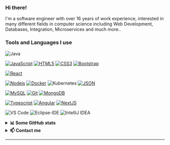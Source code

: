 <h3>Hi there!</h3>
I'm a software engineer with over 16 years of work experience, interested in many different fields in computer science including Web Development, Databases, Integration, Microservices and much more..


<h3> Tools and Languages I use</h3>

<!--START_SECTION:colourise-->
<p align=center>

![Java](http://img.shields.io/badge/-Java-5B4638?style=flat-square&logo=java&logoColor=ffffff)

[![JavaScript](https://img.shields.io/badge/-JavaScript-black?style=flat&logo=javascript&link=https://github.com/laminba2003)](https://github.com/laminba2003) 
[![HTML5](https://img.shields.io/badge/-HTML5-E34F26?style=flat&logo=html5&logoColor=white&link=https://github.com/laminba2003)](https://github.com/laminba2003) 
[![CSS3](https://img.shields.io/badge/-CSS3-1572B6?style=flat&logo=css3&link=https://github.com/laminba2003)](https://github.com/laminba2003) 
[![Bootstrap](https://img.shields.io/badge/-Bootstrap-563D7C?style=flat&logo=bootstrap&link=https://github.com/laminba2003)](https://github.com/laminba2003) 

[![React](https://img.shields.io/badge/-React-black?style=flat&logo=react&link=https://github.com/laminba2003)](https://github.com/laminba2003) 

[![Nodejs](https://img.shields.io/badge/-Nodejs-green?style=flat&logo=Node.js&link=https://github.com/laminba2003)](https://github.com/laminba2003) 
[![Docker](https://img.shields.io/badge/-Docker-black?style=flat&logo=docker&link=https://github.com/laminba2003)](https://github.com/laminba2003)
![Kubernetes](https://img.shields.io/badge/kubernetes-%23326ce5.svg?style=for-the-badge&logo=kubernetes&logoColor=white) 
[![JSON](https://img.shields.io/badge/-json-02569B?style=flat&logo=json&link=https://github.com/laminba2003)](https://github.com/laminba2003)

[![MySQL](https://img.shields.io/badge/-MySQL-black?style=flat&logo=mysql&link=https://github.com/laminba2003)](https://github.com/laminba2003)
[![Git](https://img.shields.io/badge/-Git-black?style=flat&logo=git&link=https://github.com/laminba2003)](https://github.com/laminba2003) 
[![MongoDB](https://img.shields.io/badge/-MongoDB-FCA121?style=flat&logo=mongodb&link=https://github.com/laminba2003)](https://gitlab.com/BRdhanani) 

[![Typescript](https://img.shields.io/badge/-TypeScript-white?style=flat&logo=typescript&link=https://github.com/laminba2003)](https://github.com/laminba2003)
[![Angular](https://img.shields.io/badge/-Angular-red?style=flat&logo=angular&link=https://github.com/laminba2003)](https://github.com/laminba2003) 
[![NextJS](https://img.shields.io/badge/-NextJS-black?style=flat&logo=nextjs&link=https://github.com/laminba2003)](https://github.com/laminba2003)

![VS Code](http://img.shields.io/badge/-VS%20Code-007ACC?style=flat-square&logo=visual-studio-code&logoColor=ffffff)
![Eclipse-IDE](http://img.shields.io/badge/-Eclipse-2C2255?style=flat-square&logo=eclipse&logoColor=ffffff)
![IntelliJ IDEA](https://img.shields.io/badge/IntelliJIDEA-000000.svg?style=for-the-badge&logo=intellij-idea&logoColor=white)

</p>
<!--END_SECTION:colourise-->

<details>
<summary> <b>📊 Some GitHub stats </b></summary>
<p align="center">
  <img align="center" width="450" height="165" src="https://github-readme-stats.vercel.app/api?username=laminba2003&show_icons=true&hide_border=false&line_height=20&show_owner=true&bg_color=0,EE82EE,FFFFFF&theme=graywhite"/>
<img align="center" width="450" height="150" src="https://github-readme-stats.vercel.app/api/top-langs/?username=laminba2003&layout=compact&hide=HTML&langs_count=10&bg_color=0,EE82EE,FFFFFF&theme=graywhite"/>
</p>
</details>
 
<details>
<summary> <b>📫 Contact me </b></summary>
<p align="center">
<a href="https://www.linkedin.com/in/lamineba/"><img alt="LinkedIn" src="https://img.shields.io/badge/linkedin-%230077B5.svg?style=for-the-badge&logo=linkedin&logoColor=white"></a>
<a href="mailto:laminba2003@gmail.com"><img alt="Email" src="https://img.shields.io/badge/Gmail-D14836?style=for-the-badge&logo=gmail&logoColor=white"></a>
</p>
</details>

------
